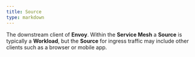 ```yaml
---
title: Source
type: markdown
---
```

The downstream client of **Envoy**.
Within the **Service Mesh** a **Source** is typically a **Workload**, but the **Source** for ingress traffic may include other clients such as a browser or mobile app.
